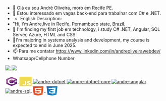 - 👋 Olá eu sou André Oliveira, moro em Recife PE.
- 👀 Estou interessado em vagas back-end para trabalhar com C# e .NET.
- - English Description:
- "Hi, i'm Andre,live in Recife, Pernambuco state, Brazil.
- 🌱 I'm finding my first job em technology, i study C# .NET, Angular,  SQL Server, Azure, HTML and CSS.
- 📖I'm majoring in systems analysis and development, my course is expected to end in June 2025.
- 📫 Para me contatar https://www.linkedin.com/in/andreoliveirawebdev/
- Whatsapp/Cellphone Number




<div align="left">
  <a href="https://github.com/andrewoliver616">
  <img height="180em" src="https://github-readme-stats.vercel.app/api?username=andrewoliver616&show_icons=true&theme=dark&include_all_commits=true&count_private=true"/>
  <img height="180em" src="https://github-readme-stats.vercel.app/api/top-langs/?username=andrewoliver616&layout=compact&langs_count=7&theme=dark"/>
</div>
  
  <div style="display: inline_block"><br>
      <img align="center" alt="andre-Csharp" height="30" width="40" src="https://raw.githubusercontent.com/devicons/devicon/master/icons/csharp/csharp-original.svg"/>
      <img align="center" alt="andre-Js" height="30" width="40" src="https://raw.githubusercontent.com/devicons/devicon/master/icons/javascript/javascript-plain.svg"/>
      <img align="center" alt="andre-dotnet" height="30" width="40" src="https://cdn.jsdelivr.net/gh/devicons/devicon/icons/dot-net/dot-net-original.svg"/>
    <img align="center" alt="andre-dotnet-core" height="30" width="40" src="https://cdn.jsdelivr.net/gh/devicons/devicon/icons/dotnetcore/dotnetcore-original.svg"/>
      <img align="center" alt="andre-angular" height="30" width="40" src="https://cdn.jsdelivr.net/gh/devicons/devicon/icons/angularjs/angularjs-original.svg"/>
      <img align="center" alt="andre-sql" height="30" width="40" src="https://cdn.jsdelivr.net/gh/devicons/devicon/icons/mysql/mysql-original.svg"/>
      <img align="center" alt="andre-HTML" height="30" width="40" src="https://raw.githubusercontent.com/devicons/devicon/master/icons/html5/html5-original.svg"/>
      <img align="center" alt="andre-CSS" height="30" width="40" src="https://raw.githubusercontent.com/devicons/devicon/master/icons/css3/css3-original.svg"/>
  	  
     
</div>

